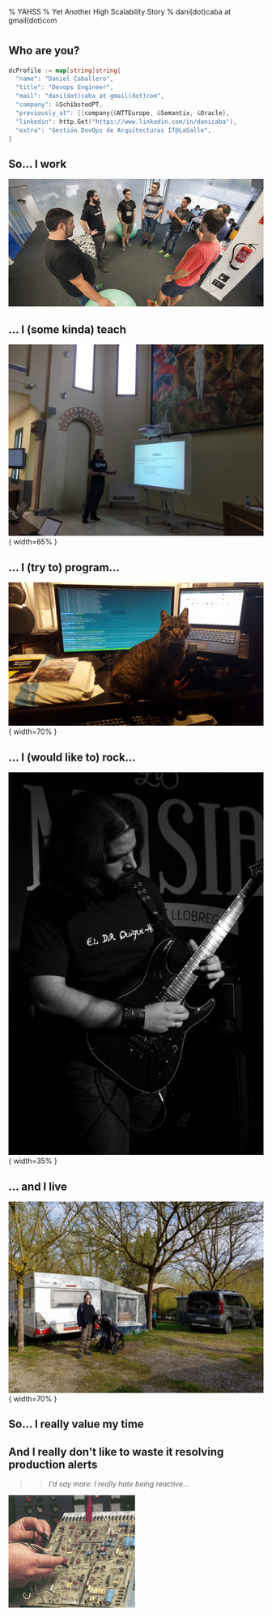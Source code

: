 % YAHSS 
% Yet Another High Scalability Story
% dani(dot)caba at gmail(dot)com

#

## Who are you?

```go
dcProfile := map[string]string{
  "name": "Daniel Caballero",
  "title": "Devops Engineer",
  "mail": "dani(dot)caba at gmail(dot)com",
  "company": &SchibstedPT,
  "previously_at": []company{&NTTEurope, &Semantix, &Oracle},
  "linkedin": http.Get("https://www.linkedin.com/in/danicaba"),
  "extra": "Gestión DevOps de Arquitecturas IT@LaSalle",
}
```

## So... I work

![](daniWorks.jpg)

## ... I (some kinda) teach

![](daniTeaches.jpg){ width=65% }

## ... I (try to) program...

![](daniPrograms.jpg){ width=70% }

## ... I (would like to) rock...

![](daniRocks.jpg){ width=35% }

## ... and I live

![](daniHasFamily.jpg){ width=70% }

## So... I really value my time

## And I really don't like to waste it resolving production alerts

>>*I'd say more: I really hate being reactive...*

![](repair.gif)
